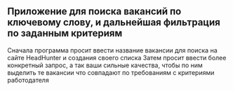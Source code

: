## Приложение для поиска вакансий по ключевому слову, и дальнейшая фильтрация по заданным критериям

Сначала программа просит ввести название вакансии для поиска на сайте HeadHunter и создания своего списка
Затем просит ввести более конкретный запрос, а так ваши сильные качества, чтобы по ним выделить те вакансии что совпадают по требованиям с критериями работодателя
